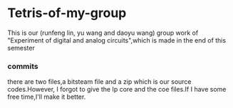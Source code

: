 # Tetris-of-my-group
This is our (runfeng lin, yu wang and daoyu wang) group work of "Experiment of digital and analog circuits",which is made in the end of this semester
### commits
there are two files,a bitsteam file and a zip which is our source codes.However, I forgot to give the Ip core and the coe files.If I have some free time,I'll make it better.
